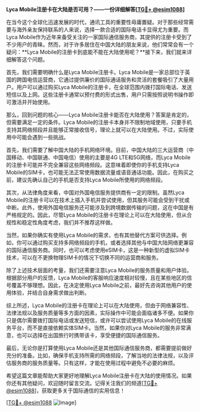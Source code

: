 **Lyca Mobile注册卡在大陆是否可用？——一份详细解答[[TG💪+ @esim1088](https://t.me/s/esim1088)]**

在当今这个全球化迅速发展的时代，通讯工具的重要性毋庸置疑。对于那些经常需要与海外亲友保持联系的人来说，选择一款合适的国际电话卡显得尤为重要。而Lyca Mobile作为近年来备受关注的一家国际通信服务商，其提供的注册卡受到了不少用户的青睐。然而，对于许多居住在中国大陆的朋友来说，他们常常会有一个疑问：**Lyca Mobile的注册卡到底能不能在大陆使用呢？**接下来，我们就来详细解答这个问题。

首先，我们需要明确什么是Lyca Mobile注册卡。Lyca Mobile是一家总部位于英国的跨国电信运营商，它通过提供廉价的国际通话服务和灵活的套餐吸引了大量用户。用户可以通过购买Lyca Mobile的注册卡，在全球范围内拨打国际电话、发送短信以及上网。这些注册卡通常以预付费的形式出售，用户只需按照说明书操作即可激活并开始使用。

那么，回到问题的核心——Lyca Mobile注册卡能否在大陆使用？答案是肯定的，但需要满足一定的条件。Lyca Mobile的注册卡本身并不限制地域使用，只要手机支持其网络频段并且能够正常接收信号，理论上就可以在大陆使用。不过，实际使用中可能会遇到一些挑战。

首先，我们需要了解中国大陆的手机网络环境。目前，中国大陆的三大运营商（中国移动、中国联通、中国电信）使用的主要是4G LTE和5G网络，而Lyca Mobile的注册卡可能并不完全兼容这些网络频段。这意味着即使你的手机支持Lyca Mobile的SIM卡，也可能无法正常使用数据流量或语音通话功能。因此，在购买之前，建议先确认自己的手机是否支持Lyca Mobile所使用的网络频段。

其次，从法律角度来看，中国对外国电信服务提供商有一定的限制。虽然Lyca Mobile的注册卡可以在技术上插入手机并尝试使用，但其服务可能会受到干扰或中断。此外，使用外国电信服务还可能涉及到跨境数据传输的问题，这在中国是有严格规定的。因此，尽管Lyca Mobile的注册卡在理论上可以在大陆使用，但从合规性和稳定性角度考虑，我们并不推荐这样做。

当然，如果你确实有使用Lyca Mobile的需求，也有其他替代方案可供选择。例如，你可以通过购买支持多网络频段的手机，或者选择其他与中国大陆网络更兼容的国际通信服务商。同时，也可以考虑使用eSIM卡，这是一种新型的虚拟SIM卡技术，可以在不更换物理SIM卡的情况下切换不同的运营商和服务。

除了上述技术层面的考量，我们还需要注意Lyca Mobile的服务质量和用户体验。根据部分用户的反馈，Lyca Mobile的客服响应速度相对较慢，且在某些地区的信号覆盖不够理想。因此，在决定使用Lyca Mobile之前，最好先咨询其他用户的使用体验，并结合自身需求做出判断。

综上所述，Lyca Mobile的注册卡在理论上可以在大陆使用，但由于网络兼容性、法律法规以及服务质量等多方面的因素，实际操作中可能会面临诸多不便。如果你只是偶尔需要拨打国际电话或发送短信，或许可以尝试使用Lyca Mobile的在线服务平台，而不是直接依赖实体SIM卡。当然，如果你对Lyca Mobile的服务非常满意，也可以选择在出国旅行时携带该卡，享受便捷的国际通信服务。

最后，无论你是打算使用Lyca Mobile还是其他国际通信服务商，都需要提前做好充分的准备。比如，确保手机支持所需的网络频段，了解当地的法律法规，以及评估服务商的服务质量等。只有这样，才能在使用过程中避免不必要的麻烦。

希望这篇文章能帮助大家更好地理解Lyca Mobile注册卡在大陆的使用情况。如果你还有其他疑问，欢迎随时留言交流。记得关注我们的频道[[TG💪+ @esim1088](https://t.me/s/esim1088)]，获取更多关于国际通信的实用信息！ 

[[TG💪+ @esim1088](https://t.me/s/esim1088) ![Image](https://i.postimg.cc/4NQfJmqS/Snipaste-2025-05-13-00-14-12.png)]